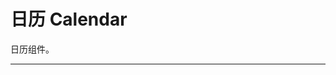 # 日历 Calendar

日历组件。

---

<script setup>
import CalendarBasicUse from "./component/calendar-basic-use.md"
import CalendarApi from "./component/calendar-api.md"
import CalendarTip from "./component/calendar-tip.md"
</script>

<calendar-basic-use />
<calendar-api />
<calendar-tip />
